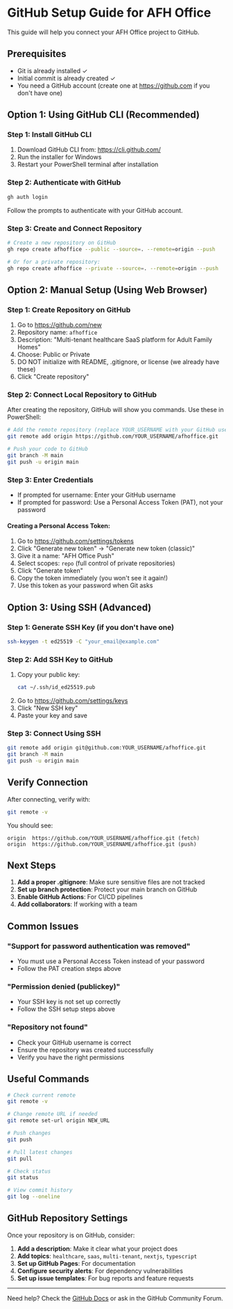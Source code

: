 # GitHub Setup Guide for AFH Office

This guide will help you connect your AFH Office project to GitHub.

## Prerequisites
- Git is already installed ✓
- Initial commit is already created ✓
- You need a GitHub account (create one at https://github.com if you don't have one)

## Option 1: Using GitHub CLI (Recommended)

### Step 1: Install GitHub CLI
1. Download GitHub CLI from: https://cli.github.com/
2. Run the installer for Windows
3. Restart your PowerShell terminal after installation

### Step 2: Authenticate with GitHub
```bash
gh auth login
```
Follow the prompts to authenticate with your GitHub account.

### Step 3: Create and Connect Repository
```bash
# Create a new repository on GitHub
gh repo create afhoffice --public --source=. --remote=origin --push

# Or for a private repository:
gh repo create afhoffice --private --source=. --remote=origin --push
```

## Option 2: Manual Setup (Using Web Browser)

### Step 1: Create Repository on GitHub
1. Go to https://github.com/new
2. Repository name: `afhoffice`
3. Description: "Multi-tenant healthcare SaaS platform for Adult Family Homes"
4. Choose: Public or Private
5. DO NOT initialize with README, .gitignore, or license (we already have these)
6. Click "Create repository"

### Step 2: Connect Local Repository to GitHub
After creating the repository, GitHub will show you commands. Use these in PowerShell:

```bash
# Add the remote repository (replace YOUR_USERNAME with your GitHub username)
git remote add origin https://github.com/YOUR_USERNAME/afhoffice.git

# Push your code to GitHub
git branch -M main
git push -u origin main
```

### Step 3: Enter Credentials
- If prompted for username: Enter your GitHub username
- If prompted for password: Use a Personal Access Token (PAT), not your password

#### Creating a Personal Access Token:
1. Go to https://github.com/settings/tokens
2. Click "Generate new token" → "Generate new token (classic)"
3. Give it a name: "AFH Office Push"
4. Select scopes: `repo` (full control of private repositories)
5. Click "Generate token"
6. Copy the token immediately (you won't see it again!)
7. Use this token as your password when Git asks

## Option 3: Using SSH (Advanced)

### Step 1: Generate SSH Key (if you don't have one)
```bash
ssh-keygen -t ed25519 -C "your_email@example.com"
```

### Step 2: Add SSH Key to GitHub
1. Copy your public key:
   ```bash
   cat ~/.ssh/id_ed25519.pub
   ```
2. Go to https://github.com/settings/keys
3. Click "New SSH key"
4. Paste your key and save

### Step 3: Connect Using SSH
```bash
git remote add origin git@github.com:YOUR_USERNAME/afhoffice.git
git branch -M main
git push -u origin main
```

## Verify Connection

After connecting, verify with:
```bash
git remote -v
```

You should see:
```
origin  https://github.com/YOUR_USERNAME/afhoffice.git (fetch)
origin  https://github.com/YOUR_USERNAME/afhoffice.git (push)
```

## Next Steps

1. **Add a proper .gitignore**: Make sure sensitive files are not tracked
2. **Set up branch protection**: Protect your main branch on GitHub
3. **Enable GitHub Actions**: For CI/CD pipelines
4. **Add collaborators**: If working with a team

## Common Issues

### "Support for password authentication was removed"
- You must use a Personal Access Token instead of your password
- Follow the PAT creation steps above

### "Permission denied (publickey)"
- Your SSH key is not set up correctly
- Follow the SSH setup steps above

### "Repository not found"
- Check your GitHub username is correct
- Ensure the repository was created successfully
- Verify you have the right permissions

## Useful Commands

```bash
# Check current remote
git remote -v

# Change remote URL if needed
git remote set-url origin NEW_URL

# Push changes
git push

# Pull latest changes
git pull

# Check status
git status

# View commit history
git log --oneline
```

## GitHub Repository Settings

Once your repository is on GitHub, consider:

1. **Add a description**: Make it clear what your project does
2. **Add topics**: `healthcare`, `saas`, `multi-tenant`, `nextjs`, `typescript`
3. **Set up GitHub Pages**: For documentation
4. **Configure security alerts**: For dependency vulnerabilities
5. **Set up issue templates**: For bug reports and feature requests

---

Need help? Check the [GitHub Docs](https://docs.github.com/) or ask in the GitHub Community Forum. 